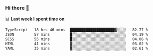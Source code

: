 ### Hi there 👋

<!--
**DBvc/DBvc** is a ✨ _special_ ✨ repository because its `README.md` (this file) appears on your GitHub profile.

Here are some ideas to get you started:

- 🔭 I’m currently working on ...
- 🌱 I’m currently learning ...
- 👯 I’m looking to collaborate on ...
- 🤔 I’m looking for help with ...
- 💬 Ask me about ...
- 📫 How to reach me: ...
- 😄 Pronouns: ...
- ⚡ Fun fact: ...
-->

📊 **Last week I spent time on**
<!--START_SECTION:waka-->

```txt
TypeScript   18 hrs 46 mins  ████████████████████▓░░░░   82.77 %
JSON         57 mins         █░░░░░░░░░░░░░░░░░░░░░░░░   04.19 %
SCSS         55 mins         █░░░░░░░░░░░░░░░░░░░░░░░░   04.06 %
HTML         41 mins         ▓░░░░░░░░░░░░░░░░░░░░░░░░   03.02 %
YAML         35 mins         ▓░░░░░░░░░░░░░░░░░░░░░░░░   02.61 %
```

<!--END_SECTION:waka-->

